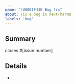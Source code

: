 ```yaml
---
name: "\U0001F41B Bug fix"
about: Fix a bug in next-karma
labels: 'bug'
---
```


<!--
Please make sure you read our contributing guidelines at
https://github.com/ljosberinn/next-karma/blob/trunk/.github/CONTRIBUTING.md
before opening a pull request. Thanks!
-->

## Summary

closes #[issue number]

## Details

-
